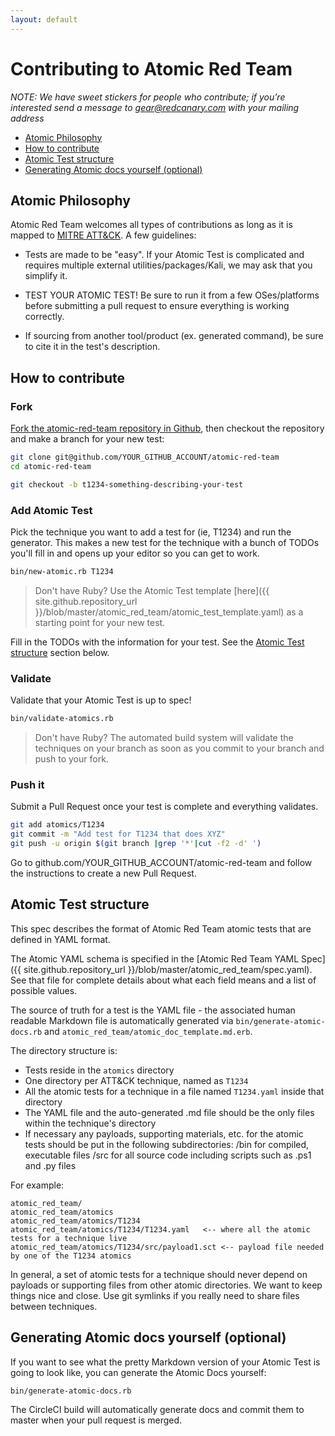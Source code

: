 ```yaml
---
layout: default
---
```


# Contributing to Atomic Red Team
*NOTE: We have sweet stickers for people who contribute; if you’re interested send a message to 
gear@redcanary.com with your mailing address*

- [Atomic Philosophy](#atomic-philosophy)
- [How to contribute](#how-to-contribute)
- [Atomic Test structure](#atomic-test-structure)
- [Generating Atomic docs yourself (optional)](#generating-atomic-docs-yourself-optional)

## Atomic Philosophy
Atomic Red Team welcomes all types of contributions as long as it is mapped to 
[MITRE ATT&CK](https://attack.mitre.org/wiki/Main_Page). A few guidelines:

- Tests are made to be "easy". If your Atomic Test is complicated and requires multiple external utilities/packages/Kali,
  we may ask that you simplify it.

- TEST YOUR ATOMIC TEST! Be sure to run it from a few OSes/platforms before submitting a pull request to ensure 
  everything is working correctly.

- If sourcing from another tool/product (ex. generated command), be sure to cite it in the test's description.

## How to contribute
### Fork
[Fork the atomic-red-team repository in Github](https://github.com/theclintox/atomic-red-team/fork), then checkout 
the repository and make a branch for your new test:
```bash
git clone git@github.com/YOUR_GITHUB_ACCOUNT/atomic-red-team
cd atomic-red-team

git checkout -b t1234-something-describing-your-test
```

### Add Atomic Test
Pick the technique you want to add a test for (ie, T1234) and run the generator. This makes 
a new test for the technique with a bunch of TODOs you'll fill in and opens up your editor
so you can get to work.

```bash
bin/new-atomic.rb T1234
```

> Don't have Ruby? Use the Atomic Test template [here]({{ site.github.repository_url }}/blob/master/atomic_red_team/atomic_test_template.yaml) as a starting point for your new test.

Fill in the TODOs with the information for your test. See the [Atomic Test structure](#atomic-test-structure) section below.

### Validate
Validate that your Atomic Test is up to spec!

```bash
bin/validate-atomics.rb
```

> Don't have Ruby? The automated build system will validate the techniques on your branch as soon as you commit to your branch and push to your fork.

### Push it
Submit a Pull Request once your test is complete and everything validates.
```bash
git add atomics/T1234
git commit -m "Add test for T1234 that does XYZ"
git push -u origin $(git branch |grep '*'|cut -f2 -d' ')
```

Go to github.com/YOUR_GITHUB_ACCOUNT/atomic-red-team and follow the 
instructions to create a new Pull Request.

## Atomic Test structure
This spec describes the format of Atomic Red Team atomic tests that are defined in YAML format. 

The Atomic YAML schema is specified in the [Atomic Red Team YAML Spec]({{
site.github.repository_url }}/blob/master/atomic_red_team/spec.yaml). See that
file for complete details about what each field means and a list of possible values.

The source of truth for a test is the YAML file - the associated human readable Markdown file is automatically 
generated via `bin/generate-atomic-docs.rb` and `atomic_red_team/atomic_doc_template.md.erb`.

The directory structure is:
- Tests reside in the `atomics` directory
- One directory per ATT&CK technique, named as `T1234`
- All the atomic tests for a technique in a file named `T1234.yaml` inside that directory
- The YAML file and the auto-generated .md file should be the only files within the technique's directory
- If necessary any payloads, supporting materials, etc. for the atomic tests should be put in the following subdirectories:
     /bin for compiled, executable files
     /src for all source code including scripts such as .ps1 and .py files

For example:

```
atomic_red_team/
atomic_red_team/atomics
atomic_red_team/atomics/T1234
atomic_red_team/atomics/T1234/T1234.yaml   <-- where all the atomic tests for a technique live
atomic_red_team/atomics/T1234/src/payload1.sct <-- payload file needed by one of the T1234 atomics
```

In general, a set of atomic tests for a technique should never depend on payloads
or supporting files from other atomic directories. We want to keep things nice and close.
Use git symlinks if you really need to share files between techniques.

## Generating Atomic docs yourself (optional)
If you want to see what the pretty Markdown version of your Atomic Test is going to look like, 
you can generate the Atomic Docs yourself:

```
bin/generate-atomic-docs.rb
```

The CircleCI build will automatically generate docs and commit them to master when your pull request is merged.
